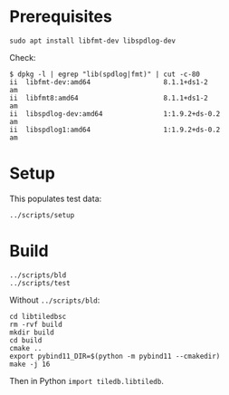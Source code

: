 # Prerequisites

```
sudo apt install libfmt-dev libspdlog-dev
```

Check:

```
$ dpkg -l | egrep "lib(spdlog|fmt)" | cut -c-80
ii  libfmt-dev:amd64                  8.1.1+ds1-2                             am
ii  libfmt8:amd64                     8.1.1+ds1-2                             am
ii  libspdlog-dev:amd64               1:1.9.2+ds-0.2                          am
ii  libspdlog1:amd64                  1:1.9.2+ds-0.2                          am
```

# Setup

This populates test data:

```
../scripts/setup
```

# Build

```
../scripts/bld
../scripts/test
```

Without `../scripts/bld`:

```
cd libtiledbsc
rm -rvf build
mkdir build
cd build
cmake ..
export pybind11_DIR=$(python -m pybind11 --cmakedir)
make -j 16
```

Then in Python `import tiledb.libtiledb`.
